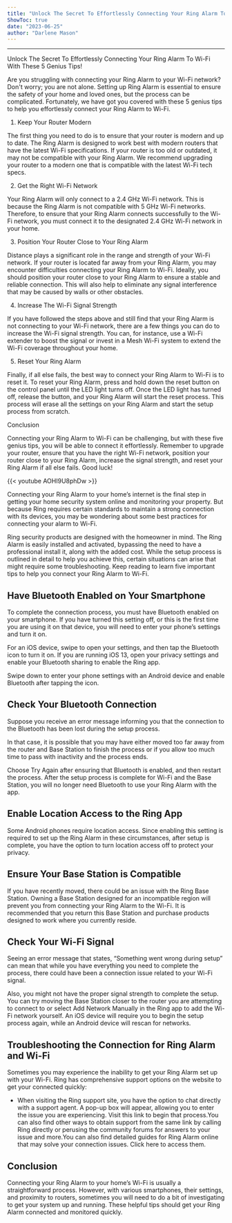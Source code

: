 ```yaml
---
title: "Unlock The Secret To Effortlessly Connecting Your Ring Alarm To Wi-Fi With These 5 Genius Tips!"
ShowToc: true 
date: "2023-06-25"
author: "Darlene Mason"
---
```

*****
Unlock The Secret To Effortlessly Connecting Your Ring Alarm To Wi-Fi With These 5 Genius Tips!

Are you struggling with connecting your Ring Alarm to your Wi-Fi network? Don't worry; you are not alone. Setting up Ring Alarm is essential to ensure the safety of your home and loved ones, but the process can be complicated. Fortunately, we have got you covered with these 5 genius tips to help you effortlessly connect your Ring Alarm to Wi-Fi.

1. Keep Your Router Modern

The first thing you need to do is to ensure that your router is modern and up to date. The Ring Alarm is designed to work best with modern routers that have the latest Wi-Fi specifications. If your router is too old or outdated, it may not be compatible with your Ring Alarm. We recommend upgrading your router to a modern one that is compatible with the latest Wi-Fi tech specs.

2. Get the Right Wi-Fi Network

Your Ring Alarm will only connect to a 2.4 GHz Wi-Fi network. This is because the Ring Alarm is not compatible with 5 GHz Wi-Fi networks. Therefore, to ensure that your Ring Alarm connects successfully to the Wi-Fi network, you must connect it to the designated 2.4 GHz Wi-Fi network in your home.

3. Position Your Router Close to Your Ring Alarm

Distance plays a significant role in the range and strength of your Wi-Fi network. If your router is located far away from your Ring Alarm, you may encounter difficulties connecting your Ring Alarm to Wi-Fi. Ideally, you should position your router close to your Ring Alarm to ensure a stable and reliable connection. This will also help to eliminate any signal interference that may be caused by walls or other obstacles.

4. Increase The Wi-Fi Signal Strength

If you have followed the steps above and still find that your Ring Alarm is not connecting to your Wi-Fi network, there are a few things you can do to increase the Wi-Fi signal strength. You can, for instance, use a Wi-Fi extender to boost the signal or invest in a Mesh Wi-Fi system to extend the Wi-Fi coverage throughout your home.

5. Reset Your Ring Alarm

Finally, if all else fails, the best way to connect your Ring Alarm to Wi-Fi is to reset it. To reset your Ring Alarm, press and hold down the reset button on the control panel until the LED light turns off. Once the LED light has turned off, release the button, and your Ring Alarm will start the reset process. This process will erase all the settings on your Ring Alarm and start the setup process from scratch.

Conclusion

Connecting your Ring Alarm to Wi-Fi can be challenging, but with these five genius tips, you will be able to connect it effortlessly. Remember to upgrade your router, ensure that you have the right Wi-Fi network, position your router close to your Ring Alarm, increase the signal strength, and reset your Ring Alarm if all else fails. Good luck!

{{< youtube AOHI9U8phDw >}} 



Connecting your Ring Alarm to your home’s internet is the final step in getting your home security system online and monitoring your property. But because Ring requires certain standards to maintain a strong connection with its devices, you may be wondering about some best practices for connecting your alarm to Wi-Fi.
 
Ring security products are designed with the homeowner in mind. The Ring Alarm is easily installed and activated, bypassing the need to have a professional install it, along with the added cost. While the setup process is outlined in detail to help you achieve this, certain situations can arise that might require some troubleshooting. Keep reading to learn five important tips to help you connect your Ring Alarm to Wi-Fi.
 
## Have Bluetooth Enabled on Your Smartphone
 
To complete the connection process, you must have Bluetooth enabled on your smartphone. If you have turned this setting off, or this is the first time you are using it on that device, you will need to enter your phone’s settings and turn it on.
 
For an iOS device, swipe to open your settings, and then tap the Bluetooth icon to turn it on. If you are running iOS 13, open your privacy settings and enable your Bluetooth sharing to enable the Ring app.
 
Swipe down to enter your phone settings with an Android device and enable Bluetooth after tapping the icon.
 
## Check Your Bluetooth Connection
 
Suppose you receive an error message informing you that the connection to the Bluetooth has been lost during the setup process.
 
In that case, it is possible that you may have either moved too far away from the router and Base Station to finish the process or if you allow too much time to pass with inactivity and the process ends.
 
Choose Try Again after ensuring that Bluetooth is enabled, and then restart the process. After the setup process is complete for Wi-Fi and the Base Station, you will no longer need Bluetooth to use your Ring Alarm with the app.
 
## Enable Location Access to the Ring App
 
Some Android phones require location access. Since enabling this setting is required to set up the Ring Alarm in these circumstances, after setup is complete, you have the option to turn location access off to protect your privacy.
 
## Ensure Your Base Station is Compatible
 
If you have recently moved, there could be an issue with the Ring Base Station. Owning a Base Station designed for an incompatible region will prevent you from connecting your Ring Alarm to the Wi-Fi. It is recommended that you return this Base Station and purchase products designed to work where you currently reside.
 
## Check Your Wi-Fi Signal
 
Seeing an error message that states, “Something went wrong during setup” can mean that while you have everything you need to complete the process, there could have been a connection issue related to your Wi-Fi signal.
 
Also, you might not have the proper signal strength to complete the setup. You can try moving the Base Station closer to the router you are attempting to connect to or select Add Network Manually in the Ring app to add the Wi-Fi network yourself. An iOS device will require you to begin the setup process again, while an Android device will rescan for networks.
 
## Troubleshooting the Connection for Ring Alarm and Wi-Fi
 
Sometimes you may experience the inability to get your Ring Alarm set up with your Wi-Fi. Ring has comprehensive support options on the website to get your connected quickly:
 
- When visiting the Ring support site, you have the option to chat directly with a support agent. A pop-up box will appear, allowing you to enter the issue you are experiencing. Visit this link to begin that process.You can also find other ways to obtain support from the same link by calling Ring directly or perusing the community forums for answers to your issue and more.You can also find detailed guides for Ring Alarm online that may solve your connection issues. Click here to access them.

 
## Conclusion
 
Connecting your Ring Alarm to your home’s Wi-Fi is usually a straightforward process. However, with various smartphones, their settings, and proximity to routers, sometimes you will need to do a bit of investigating to get your system up and running. These helpful tips should get your Ring Alarm connected and monitored quickly.



